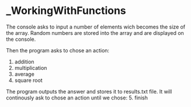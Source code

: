 # _WorkingWithFunctions

The console asks to input a number of elements wich becomes the size 
of the array. Random numbers are stored into the array and are displayed on
the console.

Then the program asks to chose an action:
1. addition
2. multiplication
3. average
4. square root

The program outputs the answer and stores it to results.txt file.
It will continously ask to chose an action until we chose: 
5. finish
